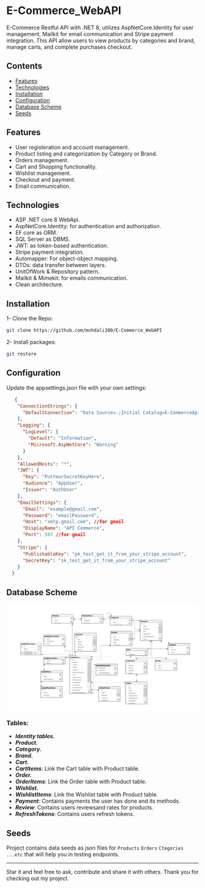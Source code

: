 # E-Commerce_WebAPI
E-Commerce Restful API with .NET 8, utilizes AspNetCore.Identity for user management, Mailkit for email communication and Stripe payment integration. This API allow users to view products by categories and brand, manage carts, and complete purchases checkout.
## Contents
-  [Features](#features)
-  [Technologies](#technologies)
-  [Installation](#installation)
-  [Configuration](#configuration)
-  [Database Scheme](#database-scheme)
-  [Seeds](#seeds)

## Features
- User registeration and account management.
- Product listing and categorization by Category or Brand.
- Orders management.
- Cart and Shopping functionality.
- Wishlist management.
- Checkout and payment.
- Email communication.
## Technologies
- ASP .NET core 8 WebApi.
- AspNetCore.Identity: for authentication and authorization.
- EF core as ORM.
- SQL Server as DBMS.
- JWT: as token-based authentication.
- Stripe payment integration.
- Automapper:  For object-object mapping.
- DTOs: data transfer between layers.
- UnitOfWork & Repository pattern.
- Mailkit & Mimekit: for emails communication.
- Clean architecture.
## Installation
1- Clone the Repo:
  ```bash
  git clone https://github.com/mohdali300/E-Commerce_WebAPI
  ```
2- Install packages:
  ```bash
  git restore
  ```
## Configuration
Update the appsettings.json file with your own settings:
  ```json
     {
      "ConnectionStrings": {
        "DefaultConnection": "Data Source=.;Initial Catalog=E-CommerceApi;Integrated Security=True;Trust Server Certificate=True;"
      },
      "Logging": {
        "LogLevel": {
          "Default": "Information",
          "Microsoft.AspNetCore": "Warning"
        }
      },
      "AllowedHosts": "*",
      "JWT": {
        "Key": "PutYourSecretKeyHere",
        "Audience": "AppUser",
        "Issuer": "AuthUser"
      },
      "EmailSettings": {
        "Email": "example@gmail.com",
        "Password": "emailPassword",
        "Host": "smtp.gmail.com", //for gmail
        "DisplayName": "API Commerce",
        "Port": 587 //for gmail
      },
      "Stripe": {
        "PublishableKey": "pk_test_get_it_from_your_stripe_account",
        "SecretKey": "sk_test_get_it_from_your_stripe_account"
      }
    }
  ```
## Database Scheme
![scheme](./Screens/Schema.png)

### Tables:
- ***Identity tables.***
- ***Product.***
- ***Category.***
- ***Brand.***
- ***Cart.***
- ***CartItems***: Link the Cart table with Product table.
- ***Order.***
- ***OrderItems***: Link the Order table with Product table.
- ***Wishlist.***
- ***WishlistItems***: Link the Wishlist table with Product table.
- ***Payment***: Contains payments the user has done and its methods.
- ***Review***: Contains users reviewsand rates for products.
- ***RefreshTokens***: Contains users refresh tokens.

## Seeds
Project contains data seeds as json files for `Products` `Orders` `Ctegories` `...etc` that will help you in testing endpoints.

---
Star it and feel free to ask, contribute and share it with others.
Thank you for checking out my project.
